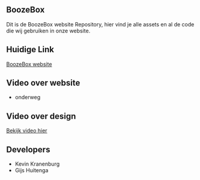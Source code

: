 ## BoozeBox

Dit is de BoozeBox website Repository, hier vind je alle assets en al de code die wij gebruiken in onze website.

## Huidige Link

[BoozeBox website](http://27202.hosts2.ma-cloud.nl/bewijzenmap/jaar2/periode1.3/K_ID/BoozeBox/public/index.html)

## Video over website

- onderweg

## Video over design

[Bekijk video hier](https://youtu.be/jHPAIKyGQ7Y)

## Developers

- Kevin Kranenburg
- Gijs Huitenga
